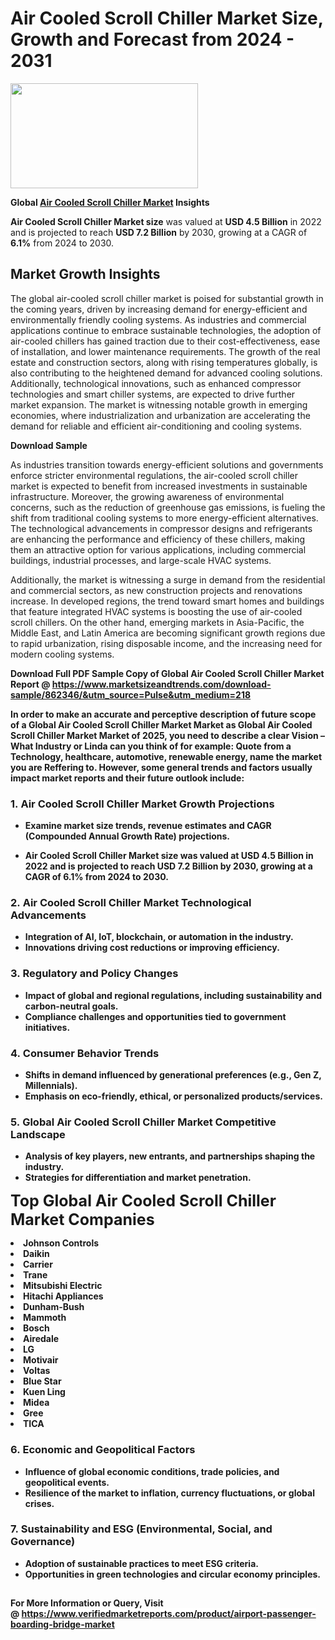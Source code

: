 <H1>Air Cooled Scroll Chiller Market Size, Growth and Forecast from 2024 - 2031</H1><img class="aligncenter size-medium wp-image-584254" src="https://thirdeyenews.in/wp-content/uploads/2024/09/Global-Market-Research-300x168.jpeg" alt="" width="300" height="168" /><p><strong>Global&nbsp;<a href="https://www.marketsizeandtrends.com/download-sample/862346/&amp;utm_source=Pulse&amp;utm_medium=218">Air Cooled Scroll Chiller Market</a> Insights</strong></p><p><strong>Air Cooled Scroll Chiller Market size</strong> was valued at <strong>USD 4.5 Billion</strong> in 2022 and is projected to reach <strong>USD 7.2 Billion</strong> by 2030, growing at a CAGR of <strong>6.1%</strong> from 2024 to 2030.</p><p><h2>Market Growth Insights</h2> <p>The global air-cooled scroll chiller market is poised for substantial growth in the coming years, driven by increasing demand for energy-efficient and environmentally friendly cooling systems. As industries and commercial applications continue to embrace sustainable technologies, the adoption of air-cooled chillers has gained traction due to their cost-effectiveness, ease of installation, and lower maintenance requirements. The growth of the real estate and construction sectors, along with rising temperatures globally, is also contributing to the heightened demand for advanced cooling solutions. Additionally, technological innovations, such as enhanced compressor technologies and smart chiller systems, are expected to drive further market expansion. The market is witnessing notable growth in emerging economies, where industrialization and urbanization are accelerating the demand for reliable and efficient air-conditioning and cooling systems.</p> <p><strong>Download Sample</strong></p> <p>As industries transition towards energy-efficient solutions and governments enforce stricter environmental regulations, the air-cooled scroll chiller market is expected to benefit from increased investments in sustainable infrastructure. Moreover, the growing awareness of environmental concerns, such as the reduction of greenhouse gas emissions, is fueling the shift from traditional cooling systems to more energy-efficient alternatives. The technological advancements in compressor designs and refrigerants are enhancing the performance and efficiency of these chillers, making them an attractive option for various applications, including commercial buildings, industrial processes, and large-scale HVAC systems.</p> <p>Additionally, the market is witnessing a surge in demand from the residential and commercial sectors, as new construction projects and renovations increase. In developed regions, the trend toward smart homes and buildings that feature integrated HVAC systems is boosting the use of air-cooled scroll chillers. On the other hand, emerging markets in Asia-Pacific, the Middle East, and Latin America are becoming significant growth regions due to rapid urbanization, rising disposable income, and the increasing need for modern cooling systems.</p> <p><strong></p><p><span class=""><strong>Download Full PDF Sample Copy of Global Air Cooled Scroll Chiller Market Report</strong> @ <a href="https://www.marketsizeandtrends.com/download-sample/862346/&amp;utm_source=Pulse&amp;utm_medium=218" target="_blank">https://www.marketsizeandtrends.com/download-sample/862346/&amp;utm_source=Pulse&amp;utm_medium=218</a></span></p><p>In order to make an accurate and perceptive description of future scope of a Global&nbsp;Air Cooled Scroll Chiller Market Market as Global&nbsp;Air Cooled Scroll Chiller Market Market of 2025, you need to describe a clear Vision &ndash; What Industry or Linda can you think of for example: Quote from a Technology, healthcare, automotive, renewable energy, name the market you are Reffering to. However, some general trends and factors usually impact market reports and their future outlook include:</p><h3>1.&nbsp;<strong>Air Cooled Scroll Chiller Market Growth Projections</strong></h3><ul><li>Examine market size trends, revenue estimates and CAGR (Compounded Annual Growth Rate) projections.</li><li><p><strong>Air Cooled Scroll Chiller Market size</strong> was valued at <strong>USD 4.5 Billion</strong> in 2022 and is projected to reach <strong>USD 7.2 Billion</strong> by 2030, growing at a CAGR of <strong>6.1%</strong> from 2024 to 2030.</p></li></ul><h3>2.&nbsp;<strong>Air Cooled Scroll Chiller Market Technological Advancements</strong></h3><ul><li>Integration of AI, IoT, blockchain, or automation in the industry.</li><li>Innovations driving cost reductions or improving efficiency.</li></ul><h3>3.&nbsp;<strong>Regulatory and Policy Changes</strong></h3><ul><li>Impact of global and regional regulations, including sustainability and carbon-neutral goals.</li><li>Compliance challenges and opportunities tied to government initiatives.</li></ul><h3>4.&nbsp;<strong>Consumer Behavior Trends</strong></h3><ul><li>Shifts in demand influenced by generational preferences (e.g., Gen Z, Millennials).</li><li>Emphasis on eco-friendly, ethical, or personalized products/services.</li></ul><h3>5.&nbsp;<strong>Global Air Cooled Scroll Chiller Market Competitive Landscape</strong></h3><ul><li>Analysis of key players, new entrants, and partnerships shaping the industry.</li><li>Strategies for differentiation and market penetration.</li></ul><p data-pm-slice="1 1 []"><span style="color: inherit; font-family: inherit; font-size: 25px;">Top Global Air Cooled Scroll Chiller Market Companies</span></p><div class="" data-test-id=""><p><li>Johnson Controls</li><li> Daikin</li><li> Carrier</li><li> Trane</li><li> Mitsubishi Electric</li><li> Hitachi Appliances</li><li> Dunham-Bush</li><li> Mammoth</li><li> Bosch</li><li> Airedale</li><li> LG</li><li> Motivair</li><li> Voltas</li><li> Blue Star</li><li> Kuen Ling</li><li> Midea</li><li> Gree</li><li> TICA</li></p></div><h3>6.&nbsp;<strong>Economic and Geopolitical Factors</strong></h3><ul><li>Influence of global economic conditions, trade policies, and geopolitical events.</li><li>Resilience of the market to inflation, currency fluctuations, or global crises.</li></ul><h3>7.&nbsp;<strong>Sustainability and ESG (Environmental, Social, and Governance)</strong></h3><ul><li>Adoption of sustainable practices to meet ESG criteria.</li><li>Opportunities in green technologies and circular economy principles.</li></ul><h2><strong style="font-size: 14px;">For More Information or Query, Visit @&nbsp;</strong><a style="background-color: #ffffff; font-size: 14px;" href="https://www.marketsizeandtrends.com/report/air-cooled-scroll-chiller-market/" target="_blank">https://www.verifiedmarketreports.com/product/airport-passenger-boarding-bridge-market</a></h2>
